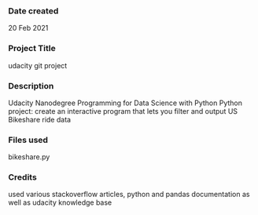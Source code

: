 ### Date created
20 Feb 2021

### Project Title
udacity git project

### Description
Udacity Nanodegree Programming for Data Science with Python
Python project: create an interactive program that lets you filter and output US Bikeshare ride data

### Files used
bikeshare.py

### Credits
used various stackoverflow articles, python and pandas documentation as well as udacity knowledge base

